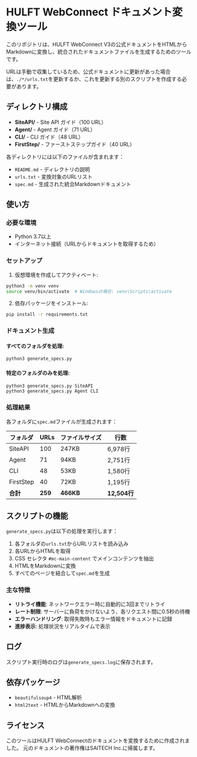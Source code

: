 # HULFT WebConnect ドキュメント変換ツール

このリポジトリは、HULFT WebConnect V3の公式ドキュメントをHTMLからMarkdownに変換し、統合されたドキュメントファイルを生成するためのツールです。

URLは手動で収集しているため、公式ドキュメントに更新があった場合は、`./*/urls.txt`を更新するか、これを更新する別のスクリプトを作成する必要があります。

## ディレクトリ構成

- **SiteAPI/** - Site API ガイド（100 URL）
- **Agent/** - Agent ガイド（71 URL）
- **CLI/** - CLI ガイド（48 URL）
- **FirstStep/** - ファーストステップガイド（40 URL）

各ディレクトリには以下のファイルが含まれます：
- `README.md` - ディレクトリの説明
- `urls.txt` - 変換対象のURLリスト
- `spec.md` - 生成された統合Markdownドキュメント

## 使い方

### 必要な環境

- Python 3.7以上
- インターネット接続（URLからドキュメントを取得するため）

### セットアップ

1. 仮想環境を作成してアクティベート:
```bash
python3 -m venv venv
source venv/bin/activate  # Windowsの場合: venv\Scripts\activate
```

2. 依存パッケージをインストール:
```bash
pip install -r requirements.txt
```

### ドキュメント生成

#### すべてのフォルダを処理:
```bash
python3 generate_specs.py
```

#### 特定のフォルダのみを処理:
```bash
python3 generate_specs.py SiteAPI
python3 generate_specs.py Agent CLI
```

### 処理結果

各フォルダに`spec.md`ファイルが生成されます：

| フォルダ | URLs | ファイルサイズ | 行数 |
|---------|------|--------------|------|
| SiteAPI | 100 | 247KB | 6,978行 |
| Agent | 71 | 94KB | 2,751行 |
| CLI | 48 | 53KB | 1,580行 |
| FirstStep | 40 | 72KB | 1,195行 |
| **合計** | **259** | **466KB** | **12,504行** |

## スクリプトの機能

`generate_specs.py`は以下の処理を実行します：

1. 各フォルダの`urls.txt`からURLリストを読み込み
2. 各URLからHTMLを取得
3. CSS セレクタ `#mc-main-content` でメインコンテンツを抽出
4. HTMLをMarkdownに変換
5. すべてのページを結合して`spec.md`を生成

### 主な特徴

- **リトライ機能**: ネットワークエラー時に自動的に3回までリトライ
- **レート制限**: サーバーに負荷をかけないよう、各リクエスト間に0.5秒の待機
- **エラーハンドリング**: 取得失敗時もエラー情報をドキュメントに記録
- **進捗表示**: 処理状況をリアルタイムで表示

## ログ

スクリプト実行時のログは`generate_specs.log`に保存されます。

## 依存パッケージ

- `beautifulsoup4` - HTML解析
- `html2text` - HTMLからMarkdownへの変換

## ライセンス

このツールはHULFT WebConnectのドキュメントを変換するために作成されました。
元のドキュメントの著作権はSAITECH Inc.に帰属します。
